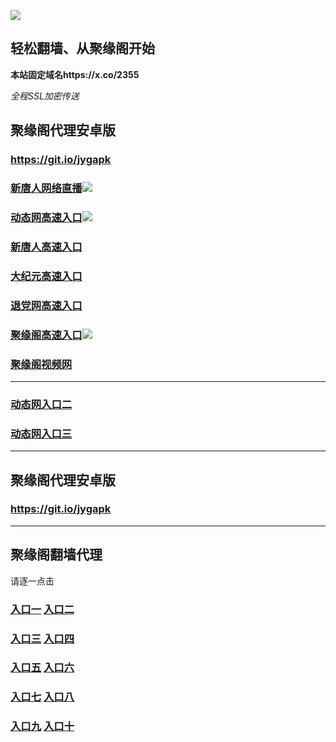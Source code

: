 
![](https://raw.githubusercontent.com/hao369/a/master/j.jpg)



## 轻松翻墙、从聚缘阁开始

**本站固定域名https://x.co/2355**

_全程SSL加密传送_



##  聚缘阁代理安卓版

### https://git.io/jygapk

### [新唐人网络直播]( https://90kapx8n8d.execute-api.us-east-2.amazonaws.com/o9987y)![](https://raw.githubusercontent.com/hao369/a/master/jygtj.gif)

### [动态网高速入口]( https://xmnguaevy9.execute-api.us-east-2.amazonaws.com/251499878/?id=2)![](https://raw.githubusercontent.com/hao369/a/master/jygdl.gif)

### [新唐人高速入口](https://xmnguaevy9.execute-api.us-east-2.amazonaws.com/251499878/?id=5)

### [大纪元高速入口](https://xmnguaevy9.execute-api.us-east-2.amazonaws.com/251499878/?id=7)

### [退党网高速入口](https://xmnguaevy9.execute-api.us-east-2.amazonaws.com/251499878/?id=8)

### [聚缘阁高速入口](https://54z8bcpa18.execute-api.ap-northeast-1.amazonaws.com/ju9865544)![](https://raw.githubusercontent.com/hao369/a/master/jyg.gif)

### [聚缘阁视频网](https://3apz3mkzu8.execute-api.ap-northeast-1.amazonaws.com/2oyu64557ed)


***

### [动态网入口二](https://x.co/ddg)

### [动态网入口三]( https://0wk970ds1f.execute-api.ap-southeast-1.amazonaws.com/000247/?id=2)



***



##  聚缘阁代理安卓版

### https://git.io/jygapk


***


## 聚缘阁翻墙代理 

请逐一点击

### **[入口一]( https://5eckwufpjd.execute-api.ap-southeast-1.amazonaws.com/6588mkhyf)** **[入口二](https://bvs8oxvzud.execute-api.ap-southeast-1.amazonaws.com/csg432)**

### **[入口三](https://s3-ap-southeast-1.amazonaws.com/jyg4/jyg.html)**  **[入口四](https://s3-ap-northeast-1.amazonaws.com/jyg9/jyg.html)**

### **[入口五](https://s3.ap-south-1.amazonaws.com/jyg5/jyg.html)**  **[入口六](https://s3-us-west-2.amazonaws.com/jyg7/jyg.html)**


###  **[入口七](https://s3-us-west-1.amazonaws.com/jyg6/jyg.html)**  **[入口八](https://s3-eu-west-1.amazonaws.com/jyg8/jyg.html)**


###  **[入口九](https://s3.eu-central-1.amazonaws.com/jyg3/jyg.html)**  **[入口十](https://s3-ap-southeast-2.amazonaws.com/jyg1/jyg.html)**




